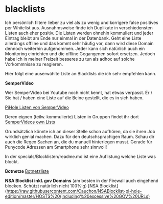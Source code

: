 # blacklists

Ich persönlich filtere lieber zu viel als zu wenig und korrigere false positives per Whitelist aus. Ausnahmsweise finde ich Duplikate in verschiedensten Listen auch eher positiv. Die Listen werden ohnehin kommuliert und jeder Eintrag bleibt am Ende nur einmal in der Datenbank. Geht eine Liste allerdings offline und das kommt sehr häufig vor, dann wird diese Domain dennoch weiterhin aufgenommen. Jeder kann sich natürlich auch ein Monitoring einrichten und die offline Gegangenen sofort ersetzen. Jedoch habe ich in meiner Freizeit besseres zu tun als adhoc auf solche Vorkommnisse zu reagieren.

Hier folgt eine auserwählte Liste an Blacklists die ich sehr empfehlen kann.

**SemperVideo**

Wer SemperVideo bei Youtube noch nicht kennt, hat etwas verpasst. Er / Sie hat / haben eine Liste auf die Beine gestellt, die es in sich haben.

[PiHole Listen von SemperVideo](https://github.com/RPiList/specials)

Deren eignen (teilw. kommulierte) Listen in Gruppen findet ihr dort
[SemperVideos own Lists](https://github.com/RPiList/specials/tree/master/Blocklisten)

Grundsätzlich könnte ich an dieser Stelle schon aufhören, da sie ihren Job wirklich genial machen. Dazu für den deutschsprachigen Raum. Schau dir auch die Regex Sachen an, die du manuell hinterlegen musst. Gerade für Punycode Adressen am Smartphone sehr sinnvoll!

In der
specials/Blocklisten/readme.md ist eine Auflistung welche Liste was blockt.

**Botnetze**
[Botnetzliste](https://feodotracker.abuse.ch/downloads/ipblocklist_recommended.txt)

**NSA Blocklist inkl. gov Domains** (am besten in der Firewall auch eingehend blocken. Schützt natürlich nicht 100%ig)
[NSA Blocklist](https://raw.githubusercontent.com/Cauchon/NSABlocklist-pi-hole-edition/master/HOSTS%20(including%20excessive%20GOV%20URLs)
